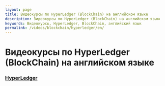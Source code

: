 ```yaml
---
layout: page
title: Видеокурсы по HyperLedger (BlockChain) на английском языке
description: Видеокурсы по HyperLedger (BlockChain) на английском языке
keywords: Видеокурсы, HyperLedger, BlockChain, английский язык
permalink: /videos/blockchain/hyperledger/en/
---
```


# Видеокурсы по HyperLedger (BlockChain) на английском языке

### [HyperLedger](/videos/blockchain/hyperledger/en/)

